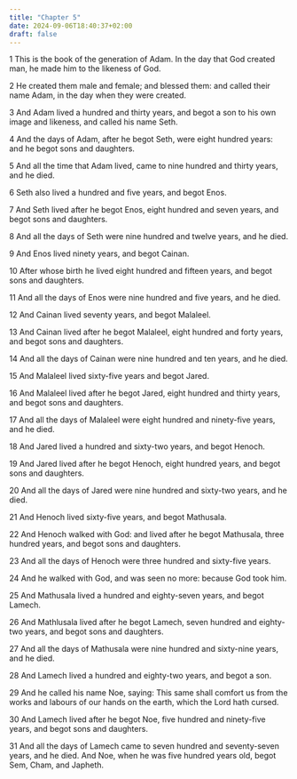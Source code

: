 ```yaml
---
title: "Chapter 5"
date: 2024-09-06T18:40:37+02:00
draft: false
---
```




1 This is the book of the generation of Adam. In the day that God created man, he made him to the likeness of God.

2 He created them male and female; and blessed them: and called their name Adam, in the day when they were created.

3 And Adam lived a hundred and thirty years, and begot a son to his own image and likeness, and called his name Seth.

4 And the days of Adam, after he begot Seth, were eight hundred years: and he begot sons and daughters.

5 And all the time that Adam lived, came to nine hundred and thirty years, and he died.

6 Seth also lived a hundred and five years, and begot Enos.

7 And Seth lived after he begot Enos, eight hundred and seven years, and begot sons and daughters.

8 And all the days of Seth were nine hundred and twelve years, and he died.

9 And Enos lived ninety years, and begot Cainan.

10 After whose birth he lived eight hundred and fifteen years, and begot sons and daughters.

11 And all the days of Enos were nine hundred and five years, and he died.

12 And Cainan lived seventy years, and begot Malaleel.

13 And Cainan lived after he begot Malaleel, eight hundred and forty years, and begot sons and daughters.

14 And all the days of Cainan were nine hundred and ten years, and he died.

15 And Malaleel lived sixty-five years and begot Jared.

16 And Malaleel lived after he begot Jared, eight hundred and thirty years, and begot sons and daughters.

17 And all the days of Malaleel were eight hundred and ninety-five years, and he died.

18 And Jared lived a hundred and sixty-two years, and begot Henoch.

19 And Jared lived after he begot Henoch, eight hundred years, and begot sons and daughters.

20 And all the days of Jared were nine hundred and sixty-two years, and he died.

21 And Henoch lived sixty-five years, and begot Mathusala.

22 And Henoch walked with God: and lived after he begot Mathusala, three hundred years, and begot sons and daughters.

23 And all the days of Henoch were three hundred and sixty-five years.

24 And he walked with God, and was seen no more: because God took him.

25 And Mathusala lived a hundred and eighty-seven years, and begot Lamech.

26 And Mathlusala lived after he begot Lamech, seven hundred and eighty-two years, and begot sons and daughters.

27 And all the days of Mathusala were nine hundred and sixty-nine years, and he died.

28 And Lamech lived a hundred and eighty-two years, and begot a son.

29 And he called his name Noe, saying: This same shall comfort us from the works and labours of our hands on the earth, which the Lord hath cursed.

30 And Lamech lived after he begot Noe, five hundred and ninety-five years, and begot sons and daughters.

31 And all the days of Lamech came to seven hundred and seventy-seven years, and he died. And Noe, when he was five hundred years old, begot Sem, Cham, and Japheth.

